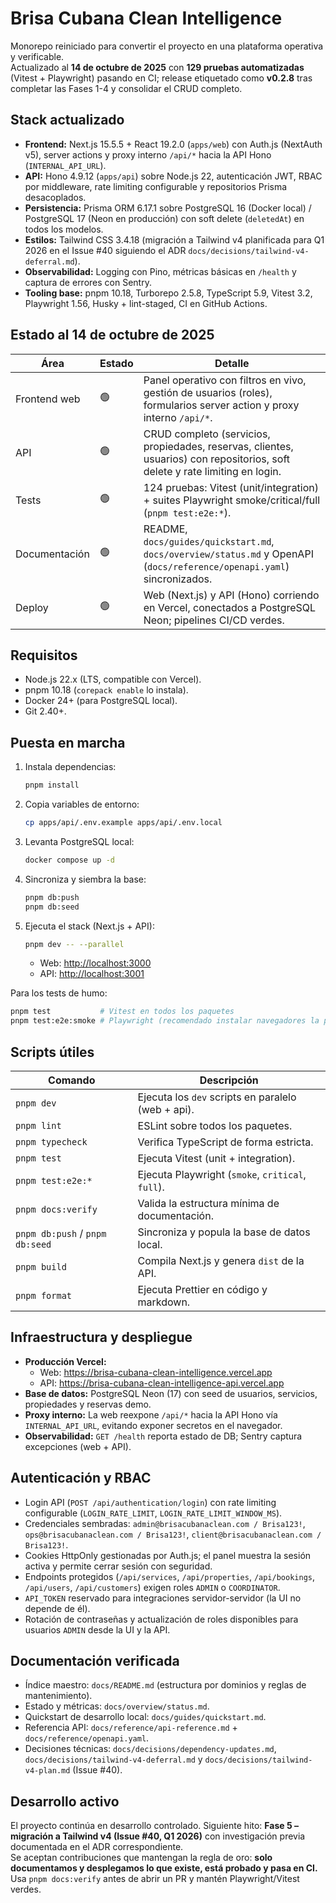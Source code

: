 # Brisa Cubana Clean Intelligence

Monorepo reiniciado para convertir el proyecto en una plataforma operativa y verificable.  
Actualizado al **14 de octubre de 2025** con **129 pruebas automatizadas** (Vitest + Playwright) pasando en CI; release etiquetado como **v0.2.8** tras completar las Fases 1-4 y consolidar el CRUD completo.

## Stack actualizado

- **Frontend:** Next.js 15.5.5 + React 19.2.0 (`apps/web`) con Auth.js (NextAuth v5), server actions y proxy interno `/api/*` hacia la API Hono (`INTERNAL_API_URL`).
- **API:** Hono 4.9.12 (`apps/api`) sobre Node.js 22, autenticación JWT, RBAC por middleware, rate limiting configurable y repositorios Prisma desacoplados.
- **Persistencia:** Prisma ORM 6.17.1 sobre PostgreSQL 16 (Docker local) / PostgreSQL 17 (Neon en producción) con soft delete (`deletedAt`) en todos los modelos.
- **Estilos:** Tailwind CSS 3.4.18 (migración a Tailwind v4 planificada para Q1 2026 en el Issue #40 siguiendo el ADR `docs/decisions/tailwind-v4-deferral.md`).
- **Observabilidad:** Logging con Pino, métricas básicas en `/health` y captura de errores con Sentry.
- **Tooling base:** pnpm 10.18, Turborepo 2.5.8, TypeScript 5.9, Vitest 3.2, Playwright 1.56, Husky + lint-staged, CI en GitHub Actions.

## Estado al 14 de octubre de 2025

| Área          | Estado | Detalle                                                                                                                      |
| ------------- | ------ | ---------------------------------------------------------------------------------------------------------------------------- |
| Frontend web  | 🟢     | Panel operativo con filtros en vivo, gestión de usuarios (roles), formularios server action y proxy interno `/api/*`.        |
| API           | 🟢     | CRUD completo (servicios, propiedades, reservas, clientes, usuarios) con repositorios, soft delete y rate limiting en login. |
| Tests         | 🟢     | 124 pruebas: Vitest (unit/integration) + suites Playwright smoke/critical/full (`pnpm test:e2e:*`).                          |
| Documentación | 🟢     | README, `docs/guides/quickstart.md`, `docs/overview/status.md` y OpenAPI (`docs/reference/openapi.yaml`) sincronizados.      |
| Deploy        | 🟢     | Web (Next.js) y API (Hono) corriendo en Vercel, conectados a PostgreSQL Neon; pipelines CI/CD verdes.                        |

## Requisitos

- Node.js 22.x (LTS, compatible con Vercel).
- pnpm 10.18 (`corepack enable` lo instala).
- Docker 24+ (para PostgreSQL local).
- Git 2.40+.

## Puesta en marcha

1. Instala dependencias:
   ```bash
   pnpm install
   ```
2. Copia variables de entorno:
   ```bash
   cp apps/api/.env.example apps/api/.env.local
   ```
3. Levanta PostgreSQL local:
   ```bash
   docker compose up -d
   ```
4. Sincroniza y siembra la base:
   ```bash
   pnpm db:push
   pnpm db:seed
   ```
5. Ejecuta el stack (Next.js + API):

   ```bash
   pnpm dev -- --parallel
   ```

   - Web: <http://localhost:3000>
   - API: <http://localhost:3001>

Para los tests de humo:

```bash
pnpm test           # Vitest en todos los paquetes
pnpm test:e2e:smoke # Playwright (recomendado instalar navegadores la primera vez)
```

## Scripts útiles

| Comando                         | Descripción                                        |
| ------------------------------- | -------------------------------------------------- |
| `pnpm dev`                      | Ejecuta los `dev` scripts en paralelo (web + api). |
| `pnpm lint`                     | ESLint sobre todos los paquetes.                   |
| `pnpm typecheck`                | Verifica TypeScript de forma estricta.             |
| `pnpm test`                     | Ejecuta Vitest (unit + integration).               |
| `pnpm test:e2e:*`               | Ejecuta Playwright (`smoke`, `critical`, `full`).  |
| `pnpm docs:verify`              | Valida la estructura mínima de documentación.      |
| `pnpm db:push` / `pnpm db:seed` | Sincroniza y popula la base de datos local.        |
| `pnpm build`                    | Compila Next.js y genera `dist` de la API.         |
| `pnpm format`                   | Ejecuta Prettier en código y markdown.             |

## Infraestructura y despliegue

- **Producción Vercel:**
  - Web: https://brisa-cubana-clean-intelligence.vercel.app
  - API: https://brisa-cubana-clean-intelligence-api.vercel.app
- **Base de datos:** PostgreSQL Neon (17) con seed de usuarios, servicios, propiedades y reservas demo.
- **Proxy interno:** La web reexpone `/api/*` hacia la API Hono vía `INTERNAL_API_URL`, evitando exponer secretos en el navegador.
- **Observabilidad:** `GET /health` reporta estado de DB; Sentry captura excepciones (web + API).

## Autenticación y RBAC

- Login API (`POST /api/authentication/login`) con rate limiting configurable (`LOGIN_RATE_LIMIT`, `LOGIN_RATE_LIMIT_WINDOW_MS`).
- Credenciales sembradas: `admin@brisacubanaclean.com / Brisa123!`, `ops@brisacubanaclean.com / Brisa123!`, `client@brisacubanaclean.com / Brisa123!`.
- Cookies HttpOnly gestionadas por Auth.js; el panel muestra la sesión activa y permite cerrar sesión con seguridad.
- Endpoints protegidos (`/api/services`, `/api/properties`, `/api/bookings`, `/api/users`, `/api/customers`) exigen roles `ADMIN` o `COORDINATOR`.
- `API_TOKEN` reservado para integraciones servidor-servidor (la UI no depende de él).
- Rotación de contraseñas y actualización de roles disponibles para usuarios `ADMIN` desde la UI y la API.

## Documentación verificada

- Índice maestro: `docs/README.md` (estructura por dominios y reglas de mantenimiento).
- Estado y métricas: `docs/overview/status.md`.
- Quickstart de desarrollo local: `docs/guides/quickstart.md`.
- Referencia API: `docs/reference/api-reference.md` + `docs/reference/openapi.yaml`.
- Decisiones técnicas: `docs/decisions/dependency-updates.md`, `docs/decisions/tailwind-v4-deferral.md` y `docs/decisions/tailwind-v4-plan.md` (Issue #40).

## Desarrollo activo

El proyecto continúa en desarrollo controlado. Siguiente hito: **Fase 5 – migración a Tailwind v4 (Issue #40, Q1 2026)** con investigación previa documentada en el ADR correspondiente.  
Se aceptan contribuciones que mantengan la regla de oro: **solo documentamos y desplegamos lo que existe, está probado y pasa en CI.** Usa `pnpm docs:verify` antes de abrir un PR y mantén Playwright/Vitest verdes.
